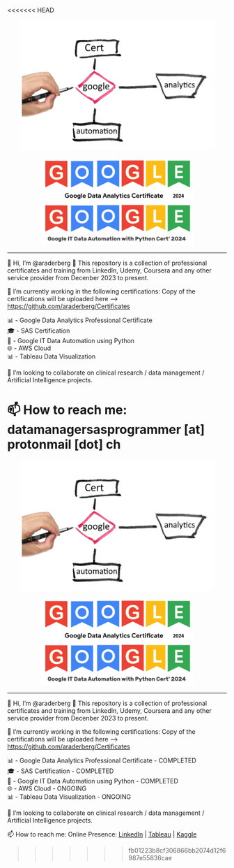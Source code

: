 <<<<<<< HEAD
<p align="center">
  <img src="cert_flow.png" width="450" title="Certificaton Path"></p>
<p align="center"> 
  <img src="https://github.com/araderberg/Certificates/blob/main/google.png" width="350" title="Google Data Analytics Certification-2024">
  <img src="https://github.com/araderberg/Certificates/blob/main/google_auto.png" width="350" title="Google IT Automation with Python Certification-2024">
</p>

------------------------------------------------------------------
👋 Hi, I’m @araderberg
👀 This repository is a collection of professional certificates and training from LinkedIn, Udemy, Coursera and any other service provider from Decenber 2023 to present.

🌱 I’m currently working in the following certifications: Copy of the certifications will be uploaded here --> https://github.com/araderberg/Certificates

📊 - Google Data Analytics Professional Certificate</br>
🎓 - SAS Certification</br>
📜 - Google IT Data Automation using Python</br>
🌐 - AWS Cloud</br>
📊 - Tableau Data Visualization</br>

💞️ I’m looking to collaborate on clinical research / data management / Artificial Intelligence projects.

📫 How to reach me: datamanagersasprogrammer [at] protonmail [dot] ch
=======
<p align="center">
  <img src="cert_flow.png" width="450" title="Certificaton Path"></p>
<p align="center"> 
  <img src="https://github.com/araderberg/Certificates/blob/main/google.png" width="350" title="Google Data Analytics Certification-2024">
  <img src="https://github.com/araderberg/Certificates/blob/main/google_auto.png" width="350" title="Google IT Automation with Python Certification-2024">
</p>

------------------------------------------------------------------
👋 Hi, I’m @araderberg
👀 This repository is a collection of professional certificates and training from LinkedIn, Udemy, Coursera and any other service provider from Decenber 2023 to present.

🌱 I’m currently working in the following certifications: Copy of the certifications will be uploaded here --> https://github.com/araderberg/Certificates

📊 - Google Data Analytics Professional Certificate - COMPLETED</br>
🎓 - SAS Certification - COMPLETED</br>
📜 - Google IT Data Automation using Python - COMPLETED</br>
🌐 - AWS Cloud - ONGOING</br>
📊 - Tableau Data Visualization - ONGOING</br>

💞️ I’m looking to collaborate on clinical research / data management / Artificial Intelligence projects.

📫 How to reach me: Online Presence:
[LinkedIn](https://www.linkedin.com/in/aaliyahraderberg/) | [Tableau](https://public.tableau.com/app/profile/aaliyahraderberg/vizzes) | [Kaggle](https://www.kaggle.com/aaliyahraderberg)
>>>>>>> fb01223b8cf306866bb2074d12f6987e55836cae
